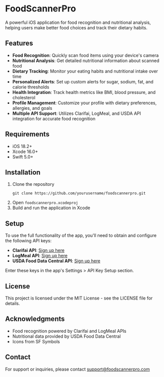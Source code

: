 # FoodScannerPro

A powerful iOS application for food recognition and nutritional analysis, helping users make better food choices and track their dietary habits.

## Features

- **Food Recognition**: Quickly scan food items using your device's camera
- **Nutritional Analysis**: Get detailed nutritional information about scanned food
- **Dietary Tracking**: Monitor your eating habits and nutritional intake over time
- **Personalized Alerts**: Set up custom alerts for sugar, sodium, fat, and calorie thresholds
- **Health Integration**: Track health metrics like BMI, blood pressure, and cholesterol
- **Profile Management**: Customize your profile with dietary preferences, allergies, and goals
- **Multiple API Support**: Utilizes Clarifai, LogMeal, and USDA API integration for accurate food recognition

## Requirements

- iOS 18.2+
- Xcode 16.0+
- Swift 5.0+

## Installation

1. Clone the repository
   ```
   git clone https://github.com/yourusername/foodscannerpro.git
   ```
2. Open `foodscannerpro.xcodeproj`
3. Build and run the application in Xcode

## Setup

To use the full functionality of the app, you'll need to obtain and configure the following API keys:

- **Clarifai API**: [Sign up here](https://www.clarifai.com/)
- **LogMeal API**: [Sign up here](https://logmeal.es/api)
- **USDA Food Data Central API**: [Sign up here](https://fdc.nal.usda.gov/api-key-signup.html)

Enter these keys in the app's Settings > API Key Setup section.

## License

This project is licensed under the MIT License - see the LICENSE file for details.

## Acknowledgments

- Food recognition powered by Clarifai and LogMeal APIs
- Nutritional data provided by USDA Food Data Central
- Icons from SF Symbols

## Contact

For support or inquiries, please contact support@foodscannerpro.com 